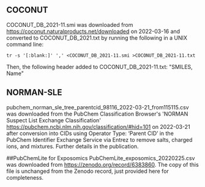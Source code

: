 ## COCONUT
COCONUT_DB_2021-11.smi was downloaded from https://coconut.naturalproducts.net/downloaded on 2022-03-16 and converted to COCONUT_DB_2021.txt by running the following in a UNIX command line:

```
tr -s '[:blank:]' ',' <COCONUT_DB_2021-11.smi >COCONUT_DB_2021-11.txt
```

Then, the following header added to COCONUT_DB_2021-11.txt: "SMILES, Name"



## NORMAN-SLE
pubchem_norman_sle_tree_parentcid_98116_2022-03-21_from115115.csv was downloaded from the PubChem Classification Browser's 'NORMAN Suspect List Exchange Classification' https://pubchem.ncbi.nlm.nih.gov/classification/#hid=101 on 2022-03-21 after conversion into CIDs using Operator Type: ‘Parent CID’ in the PubChem Identifier Exchange Service via Entrez to remove salts, charged ions, and mixtures. Further details in the publication.



##PubChemLite for Exposomics
PubChemLite_exposomics_20220225.csv was downloaded from https://zenodo.org/record/6383860. The copy of this file is unchanged from the Zenodo record, just provided here for completeness.
